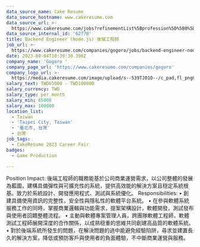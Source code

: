 ```yaml
---
data_source_name: Cake Resume
data_source_hostname: www.cakeresume.com
data_source_url: >-
  https://www.cakeresume.com/jobs?refinementList%5Bprofession%5D%5B0%5D=game-production&range%5Bsalary_range%5D%5Bmin%5D=100000
data_source_internal_id: '62778'
title: Backend Engineer (Node.js) 後端工程師
job_url: >-
  https://www.cakeresume.com/companies/gogoro/jobs/backend-engineer-node-js-ab4ca8
date: 2023-08-04T10:39:30.396Z
company_name: 'Gogoro '
company_page_url: 'https://www.cakeresume.com/companies/gogoro'
company_logo_url: >-
  https://media.cakeresume.com/image/upload/s--539TJO1O--/c_pad,fl_png8,h_200,w_200/v1519962195/bs30ppqfsdpnhblxxk90.png
salary_text: TWD65000 - TWD100000
salary_currency: TWD
salary_type: per_month
salary_min: 65000
salary_max: 100000
location_list:
  - Taiwan
  - 'Taipei City, Taiwan'
  - '臺北市, 台灣'
  - 台灣
job_tags:
  - CakeResume 2023 Career Fair
badges:
  - Game Production

---
```


Position Impact: 後端工程師的職務能基於公司商業運營需求，以公司整體的發展為藍圖，建構具備彈性與可擴充性的系統，提供高效能的解決方案且穏定系統根基。致力於系統設計、開發應用程式、測試與系統優化。 Responsibilities: • 創建具備使用資訊的完整性，安全性與隱私性的軟體平台系統。 • 在參與軟體系統服務工作的同時，掌握商業邏輯與功能需求，提案架構設計，軟體開發，測試發布與使用者回饋整體流程。 • 主動與軟體專案管理人員，跨團隊軟體工程師，軟體測試工程師展開深度的合作關係，以成熟穏重的思維共同創建高品質的軟體系統。 • 對於後端系統所發生的問題，在解決問題的過中能避免經驗陷阱，尋求並建置長久的解決方案，降低或預防客戶與使用者的負面體驗，不中斷商業運營與服務。